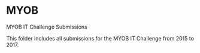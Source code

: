 # MYOB
MYOB IT Challenge Submissions

This folder includes all submissions for the MYOB IT Challenge from 2015 to 2017.

